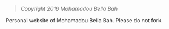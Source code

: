 > *Copyright 2016 Mohamadou Bella Bah* 

Personal website of Mohamadou Bella Bah. Please do not fork. 